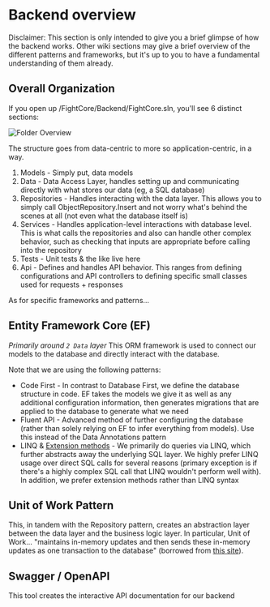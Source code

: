 # Backend overview

Disclaimer: This section is only intended to give you a brief glimpse of how the backend works.
Other wiki sections may give a brief overview of the different patterns and frameworks, but it's up to you to have a fundamental understanding of them already.

## Overall Organization

If you open up /FightCore/Backend/FightCore.sln, you'll see 6 distinct sections:

![Folder Overview](https://i.imgur.com/OVBavAU.png?1)

The structure goes from data-centric to more so application-centric, in a way.

1. Models - Simply put, data models
2. Data - Data Access Layer, handles setting up and communicating directly with what stores our data (eg, a SQL database)
3. Repositories - Handles interacting with the data layer. This allows you to simply call ObjectRepository.Insert and not worry what's behind the scenes at all (not even what the database itself is)
4. Services - Handles application-level interactions with database level. This is what calls the repositories and also can handle other complex behavior, such as checking that inputs are appropriate before calling into the repository
5. Tests - Unit tests & the like live here
6. Api - Defines and handles API behavior. This ranges from defining configurations and API controllers to defining specific small classes used for requests + responses

As for specific frameworks and patterns...

## Entity Framework Core (EF)

_Primarily around `2 Data` layer_
This ORM framework is used to connect our models to the database and directly interact with the database.

Note that we are using the following patterns:

* Code First - In contrast to Database First, we define the database structure in code. EF takes the models we give it as well as any additional configuration information, then generates migrations that are applied to the database to generate what we need
* Fluent API - Advanced method of further configuring the database (rather than solely relying on EF to infer everything from models). Use this instead of the Data Annotations pattern
* LINQ & [Extension methods](https://docs.microsoft.com/en-us/dotnet/csharp/programming-guide/classes-and-structs/extension-methods) - We primarily do queries via LINQ, which further abstracts away the underlying SQL layer. We highly prefer LINQ usage over direct SQL calls for several reasons (primary exception is if there's a highly complex SQL call that LINQ wouldn't perform well with). In addition, we prefer extension methods rather than LINQ syntax

## Unit of Work Pattern

This, in tandem with the Repository pattern, creates an abstraction layer between the data layer and the business logic layer. In particular, Unit of Work...
"maintains in-memory updates and then sends these in-memory updates as one transaction to the database" (borrowed from [this site](https://www.codeproject.com/Articles/581487/UNIT-of-Work-Design-Pattern)).

## Swagger / OpenAPI

This tool creates the interactive API documentation for our backend